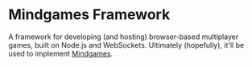 # Mindgames Framework

A framework for developing (and hosting) browser-based multiplayer games, built
on Node.js and WebSockets. Ultimately (hopefully), it'll be used to implement
[Mindgames](http://apps.carleton.edu/student/orgs/gamedev/games/mindgames/). 
